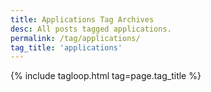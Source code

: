 ```yaml
---
title: Applications Tag Archives
desc: All posts tagged applications.
permalink: /tag/applications/
tag_title: 'applications'
---
```

{% include tagloop.html tag=page.tag_title %}